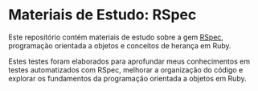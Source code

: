 # Materiais de Estudo: RSpec
Este repositório contém materiais de estudo sobre a gem [RSpec](https://rspec.info/), programação orientada a objetos e conceitos de herança em Ruby.

Estes testes foram elaborados para aprofundar meus conhecimentos em testes automatizados com RSpec, melhorar a organização do código e explorar os fundamentos da programação orientada a objetos em Ruby.